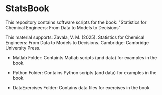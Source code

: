 # StatsBook
This repository contains software scripts for the book: "Statistics for Chemical Engineers: From Data to Models to Decisions"

This material supports: Zavala, V. M. (2025). Statistics for Chemical Engineers: From Data to Models to Decisions. Cambridge: Cambridge University Press.

- Matlab Folder: Containts Matlab scripts (and data) for examples in the book.

- Python Folder: Contains Python scripts (and data) for examples in the book.

- DataExercises Folder: Contains data files for exercises in the book.
